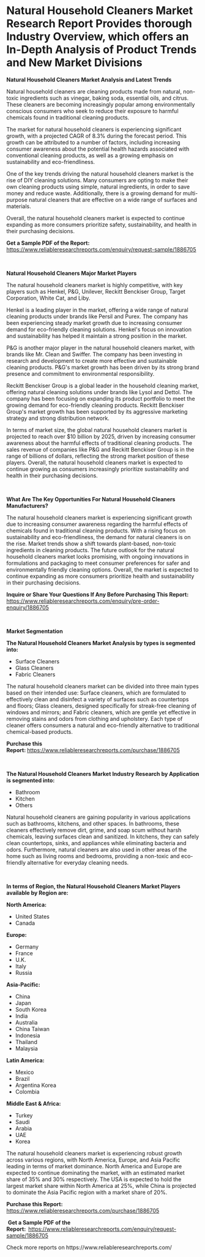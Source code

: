 <p><h1>Natural Household Cleaners Market Research Report Provides thorough Industry Overview, which offers an In-Depth Analysis of Product Trends and New Market Divisions</h1></p><p><strong>Natural Household Cleaners Market Analysis and Latest Trends</strong></p>
<p><p>Natural household cleaners are cleaning products made from natural, non-toxic ingredients such as vinegar, baking soda, essential oils, and citrus. These cleaners are becoming increasingly popular among environmentally conscious consumers who seek to reduce their exposure to harmful chemicals found in traditional cleaning products.</p><p>The market for natural household cleaners is experiencing significant growth, with a projected CAGR of 8.3% during the forecast period. This growth can be attributed to a number of factors, including increasing consumer awareness about the potential health hazards associated with conventional cleaning products, as well as a growing emphasis on sustainability and eco-friendliness.</p><p>One of the key trends driving the natural household cleaners market is the rise of DIY cleaning solutions. Many consumers are opting to make their own cleaning products using simple, natural ingredients, in order to save money and reduce waste. Additionally, there is a growing demand for multi-purpose natural cleaners that are effective on a wide range of surfaces and materials.</p><p>Overall, the natural household cleaners market is expected to continue expanding as more consumers prioritize safety, sustainability, and health in their purchasing decisions.</p></p>
<p><strong>Get a Sample PDF of the Report:&nbsp;</strong> <a href="https://www.reliableresearchreports.com/enquiry/request-sample/1886705">https://www.reliableresearchreports.com/enquiry/request-sample/1886705</a></p>
<p>&nbsp;</p>
<p><strong>Natural Household Cleaners Major Market Players</strong></p>
<p><p>The natural household cleaners market is highly competitive, with key players such as Henkel, P&G, Unilever, Reckitt Benckiser Group, Target Corporation, White Cat, and Liby. </p><p>Henkel is a leading player in the market, offering a wide range of natural cleaning products under brands like Persil and Purex. The company has been experiencing steady market growth due to increasing consumer demand for eco-friendly cleaning solutions. Henkel's focus on innovation and sustainability has helped it maintain a strong position in the market.</p><p>P&G is another major player in the natural household cleaners market, with brands like Mr. Clean and Swiffer. The company has been investing in research and development to create more effective and sustainable cleaning products. P&G's market growth has been driven by its strong brand presence and commitment to environmental responsibility.</p><p>Reckitt Benckiser Group is a global leader in the household cleaning market, offering natural cleaning solutions under brands like Lysol and Dettol. The company has been focusing on expanding its product portfolio to meet the growing demand for eco-friendly cleaning products. Reckitt Benckiser Group's market growth has been supported by its aggressive marketing strategy and strong distribution network.</p><p>In terms of market size, the global natural household cleaners market is projected to reach over $10 billion by 2025, driven by increasing consumer awareness about the harmful effects of traditional cleaning products. The sales revenue of companies like P&G and Reckitt Benckiser Group is in the range of billions of dollars, reflecting the strong market position of these players. Overall, the natural household cleaners market is expected to continue growing as consumers increasingly prioritize sustainability and health in their purchasing decisions.</p></p>
<p>&nbsp;</p>
<p><strong>What Are The Key Opportunities For Natural Household Cleaners Manufacturers?</strong></p>
<p><p>The natural household cleaners market is experiencing significant growth due to increasing consumer awareness regarding the harmful effects of chemicals found in traditional cleaning products. With a rising focus on sustainability and eco-friendliness, the demand for natural cleaners is on the rise. Market trends show a shift towards plant-based, non-toxic ingredients in cleaning products. The future outlook for the natural household cleaners market looks promising, with ongoing innovations in formulations and packaging to meet consumer preferences for safer and environmentally friendly cleaning options. Overall, the market is expected to continue expanding as more consumers prioritize health and sustainability in their purchasing decisions.</p></p>
<p><strong>Inquire or Share Your Questions If Any Before Purchasing This Report:</strong> <a href="https://www.reliableresearchreports.com/enquiry/pre-order-enquiry/1886705">https://www.reliableresearchreports.com/enquiry/pre-order-enquiry/1886705</a></p>
<p>&nbsp;</p>
<p><strong>Market Segmentation</strong></p>
<p><strong>The Natural Household Cleaners Market Analysis by types is segmented into:</strong></p>
<p><ul><li>Surface Cleaners</li><li>Glass Cleaners</li><li>Fabric Cleaners</li></ul></p>
<p><p>The natural household cleaners market can be divided into three main types based on their intended use: Surface cleaners, which are formulated to effectively clean and disinfect a variety of surfaces such as countertops and floors; Glass cleaners, designed specifically for streak-free cleaning of windows and mirrors; and Fabric cleaners, which are gentle yet effective in removing stains and odors from clothing and upholstery. Each type of cleaner offers consumers a natural and eco-friendly alternative to traditional chemical-based products.</p></p>
<p><strong>Purchase this Report:&nbsp;</strong><a href="https://www.reliableresearchreports.com/purchase/1886705">https://www.reliableresearchreports.com/purchase/1886705</a></p>
<p>&nbsp;</p>
<p><strong>The Natural Household Cleaners Market Industry Research by Application is segmented into:</strong></p>
<p><ul><li>Bathroom</li><li>Kitchen</li><li>Others</li></ul></p>
<p><p>Natural household cleaners are gaining popularity in various applications such as bathrooms, kitchens, and other spaces. In bathrooms, these cleaners effectively remove dirt, grime, and soap scum without harsh chemicals, leaving surfaces clean and sanitized. In kitchens, they can safely clean countertops, sinks, and appliances while eliminating bacteria and odors. Furthermore, natural cleaners are also used in other areas of the home such as living rooms and bedrooms, providing a non-toxic and eco-friendly alternative for everyday cleaning needs.</p></p>
<p>&nbsp;</p>
<p><strong>In terms of Region, the Natural Household Cleaners Market Players available by Region are:</strong></p>
<p>
    <p> <strong> North America: </strong>
        <ul>
            <li>United States</li>
            <li>Canada</li>
        </ul>
        </p> 
    <p> <strong> Europe: </strong>
        <ul>
            <li>Germany</li>
            <li>France</li>
            <li>U.K.</li>
            <li>Italy</li>
            <li>Russia</li>
        </ul>
        </p> 
    <p> <strong> Asia-Pacific: </strong>
        <ul>
            <li>China</li>
            <li>Japan</li>
            <li>South Korea</li>
            <li>India</li>
            <li>Australia</li>
            <li>China Taiwan</li>
            <li>Indonesia</li>
            <li>Thailand</li>
            <li>Malaysia</li>
        </ul>
        </p> 
    <p> <strong> Latin America: </strong>
        <ul>
            <li>Mexico</li>
            <li>Brazil</li>
            <li>Argentina Korea</li>
            <li>Colombia</li>
        </ul>
        </p> 
    <p> <strong> Middle East & Africa: </strong>
        <ul>
            <li>Turkey</li>
            <li>Saudi</li>
            <li>Arabia</li>
            <li>UAE</li>
            <li>Korea</li>
        </ul>
    </p>
    </p>
<p><p>The natural household cleaners market is experiencing robust growth across various regions, with North America, Europe, and Asia Pacific leading in terms of market dominance. North America and Europe are expected to continue dominating the market, with an estimated market share of 35% and 30% respectively. The USA is expected to hold the largest market share within North America at 25%, while China is projected to dominate the Asia Pacific region with a market share of 20%.</p></p>
<p><strong>Purchase this Report: </strong><a href="https://www.reliableresearchreports.com/purchase/1886705">https://www.reliableresearchreports.com/purchase/1886705</a></p>
<p>&nbsp;<strong>Get a Sample PDF of the Report:&nbsp;&nbsp;</strong><a href="https://www.reliableresearchreports.com/enquiry/request-sample/1886705">https://www.reliableresearchreports.com/enquiry/request-sample/1886705</a></p>
<p><strong></strong></p>
<p>Check more reports on https://www.reliableresearchreports.com/</p>